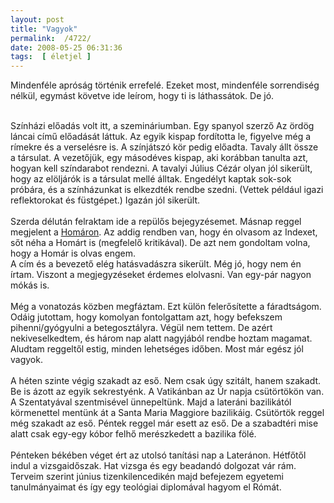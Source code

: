```yaml
---
layout: post
title: "Vagyok"
permalink:  /4722/ 
date: 2008-05-25 06:31:36
tags:  [ életjel ] 
---
```

Mindenféle apróság történik errefelé. Ezeket most, mindenféle sorrendiség nélkül, egymást követve ide leírom, hogy ti is láthassátok. De jó.

<div>&nbsp;</div><div>Színházi előadás volt itt, a szemináriumban. Egy spanyol szerző Az ördög láncai című előadását láttuk. Az egyik kispap fordította le, figyelve még a rímekre és a verselésre is. A színjátszó kör pedig előadta. Tavaly állt össze a társulat. A vezetőjük, egy másodéves kispap, aki korábban tanulta azt, hogyan kell színdarabot rendezni. A tavalyi Július Cézár olyan jól sikerült, hogy az elöljárók is a társulat mellé álltak. Engedélyt kaptak sok-sok próbára, és a színházunkat is elkezdték rendbe szedni. (Vettek például igazi reflektorokat és füstgépet.) Igazán jól sikerült.</div><div>&nbsp;</div><div>Szerda délután felraktam ide a repülős bejegyzésemet. Másnap reggel megjelent a <a href="http://homar.blog.hu/2008/05/22/jol_megszivatott_egy_papot_a_wizz_air">Homáron</a>. Az addig rendben van, hogy én olvasom az Indexet, sőt néha a Homárt is (megfelelő kritikával). De azt nem gondoltam volna, hogy a Homár is olvas engem.</div><div>A cím és a bevezető elég hatásvadászra sikerült. Még jó, hogy nem én írtam. Viszont a megjegyzéseket érdemes elolvasni. Van egy-pár nagyon mókás is.</div><div>&nbsp;</div><div>Még a vonatozás közben megfáztam. Ezt külön felerősítette a fáradtságom. Odáig jutottam, hogy komolyan fontolgattam azt, hogy befekszem pihenni/gyógyulni a betegosztályra. Végül nem tettem. De azért nekiveselkedtem, és három nap alatt nagyjából rendbe hoztam magamat. Aludtam reggeltől estig, minden lehetséges időben. Most már egész jól vagyok.</div><div>&nbsp;</div><div>A héten szinte végig szakadt az eső. Nem csak úgy szitált, hanem szakadt. Be is ázott az egyik sekrestyénk. A Vatikánban az Úr napja csütörtökön van. A Szentatyával szentmisével ünnepeltünk.&nbsp;Majd a lateráni bazilikától körmenettel mentünk át a Santa Maria Maggiore bazilikáig. Csütörtök reggel még szakadt az eső. Péntek reggel már esett az eső. De a szabadtéri mise alatt csak egy-egy kóbor felhő merészkedett a bazilika fölé.</div><div>&nbsp;</div><div>Pénteken békében véget ért az utolsó tanítási nap a Lateránon. Hétfőtől indul a vizsgaidőszak. Hat vizsga és egy beadandó dolgozat vár rám. Terveim szerint június tizenkilencedikén majd befejezem egyetemi tanulmányaimat és így egy teológiai diplomával hagyom el Rómát.</div>&nbsp;

